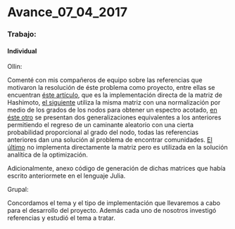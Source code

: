 # Avance_07_04_2017

### Trabajo:

#### Individual

Ollin:

Comenté con mis compañeros de equipo sobre las referencias que motivaron la resolución de éste problema como proyecto, entre ellas se encuentran [éste artículo](https://arxiv.org/pdf/1306.5550.pdf), que es la implementación directa de la matriz de Hashimoto, [el siguiente](https://arxiv.org/pdf/1308.6494.pdf) utiliza la misma matriz con una normalización por medio de los grados de los nodos para obtener un espectro acotado, [en éste otro](http://www.nature.com/articles/srep08828) se presentan dos generalizaciones equivalentes a los anteriores permitiendo el regreso de un caminante aleatorio con una cierta probabilidad proporcional al grado del nodo, todas las referencias anteriores dan una solución al problema de encontrar comunidades. [El último](https://arxiv.org/pdf/1506.08326.pdf) no implementa directamente la matriz pero es utilizada en la solución analítica de la optimización.

Adicionalmente, anexo código de generación de dichas matrices que había escrito anteriormete en el lenguaje Julia.

Grupal:

Concordamos el tema y el tipo de implementación que llevaremos a cabo para el desarrollo del proyecto. Además cada uno de nosotros investigó referencias y estudió el tema a tratar.
